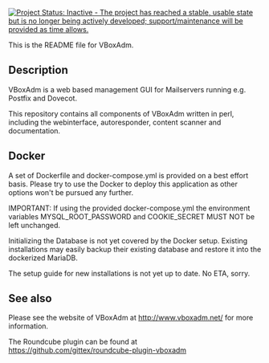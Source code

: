 [![Project Status: Inactive - The project has reached a stable, usable state but is no longer being actively developed; support/maintenance will be provided as time allows.](http://www.repostatus.org/badges/latest/inactive.svg)](http://www.repostatus.org/#inactive)

This is the README file for VBoxAdm.

## Description

VBoxAdm is a web based management GUI for Mailservers
running e.g. Postfix and Dovecot.

This repository contains all components of VBoxAdm
written in perl, including the webinterface, autoresponder,
content scanner and documentation.

## Docker

A set of Dockerfile and docker-compose.yml is provided on a best effort basis.
Please try to use the Docker to deploy this application as other options
won't be pursued any further.

IMPORTANT: If using the provided docker-compose.yml the environment
variables MYSQL_ROOT_PASSWORD and COOKIE_SECRET MUST NOT be left unchanged.

Initializing the Database is not yet covered by the Docker setup. Existing installations
may easily backup their existing database and restore it into the dockerized MariaDB.

The setup guide for new installations is not yet up to date. No ETA, sorry.

## See also

Please see the website of VBoxAdm at http://www.vboxadm.net/
for more information.

The Roundcube plugin can be found at
https://github.com/gittex/roundcube-plugin-vboxadm
